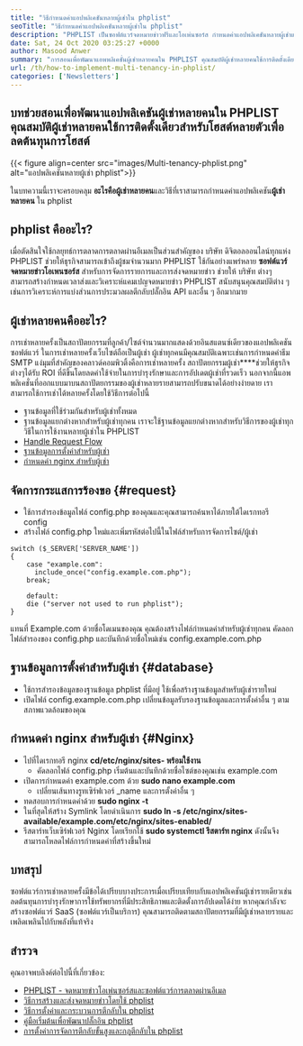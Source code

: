 ```yaml
---
title: "วิธีกำหนดค่าแอปพลิเคชันหลายผู้เช่าใน phplist" 
seoTitle: "วิธีกำหนดค่าแอปพลิเคชันหลายผู้เช่าใน phplist" 
description: "PHPLIST เป็นซอฟต์แวร์จดหมายข่าวฟรีและโอเพ่นซอร์ส กำหนดค่าแอปพลิเคชันหลายผู้เช่าและเรียกใช้หลายอินสแตนซ์ของแอปพลิเคชันในสภาพแวดล้อมที่ใช้ร่วมกัน" 
date: Sat, 24 Oct 2020 03:25:27 +0000
author: Masood Anwer
summary: "การสอนเพื่อพัฒนาแอพพลิเคชั่นผู้เช่าหลายคนใน PHPLIST คุณสมบัติผู้เช่าหลายคนใช้การติดตั้งเดียวสำหรับโฮสต์หลายตัวเพื่อลดต้นทุนการโฮสต์" 
url: /th/how-to-implement-multi-tenancy-in-phplist/
categories: ['Newsletters']
---
```


## บทช่วยสอนเพื่อพัฒนาแอปพลิเคชันผู้เช่าหลายคนใน PHPLIST คุณสมบัติผู้เช่าหลายคนใช้การติดตั้งเดียวสำหรับโฮสต์หลายตัวเพื่อลดต้นทุนการโฮสต์

{{< figure align=center src="images/Multi-tenancy-phplist.png" alt="แอปพลิเคชันหลายผู้เช่า phplist">}}

ในบทความนี้เราจะครอบคลุม **อะไรคือผู้เช่าหลายคน**และวิธีที่เราสามารถกำหนดค่าแอปพลิเคชัน**ผู้เช่าหลายคน** ใน phplist

## phplist คืออะไร?
เมื่อตัดสินใจใช้กลยุทธ์การตลาดการตลาดผ่านอีเมลเป็นส่วนสำคัญของ บริษัท ดิจิตอลออนไลน์ทุกแห่ง PHPLIST ช่วยให้ธุรกิจสามารถเข้าถึงผู้ชมจำนวนมาก PHPLIST ใช้กันอย่างแพร่หลาย **ซอฟต์แวร์จดหมายข่าวโอเพนซอร์ส** สำหรับการจัดการรายการและการส่งจดหมายข่าว ช่วยให้ บริษัท ต่างๆสามารถสร้างกำหนดเวลาส่งและวิเคราะห์แคมเปญจดหมายข่าว PHPLIST สนับสนุนคุณสมบัติต่าง ๆ เช่นการวิเคราะห์การแบ่งส่วนการประมวลผลตีกลับปลั๊กอิน API และอื่น ๆ อีกมากมาย

## ผู้เช่าหลายคนคืออะไร?
การเช่าหลายครั้งเป็นสถาปัตยกรรมที่ลูกค้า/ไซต์จำนวนมากแสดงด้วยอินสแตนซ์เดียวของแอปพลิเคชันซอฟต์แวร์ ในการเช่าหลายครั้งเว็บไซต์ถือเป็นผู้เช่า ผู้เช่าทุกคนมีคุณสมบัติเฉพาะเช่นการกำหนดค่าธีม SMTP
แง่มุมที่สำคัญของคลาวด์คอมพิวติ้งคือการเช่าหลายครั้ง สถาปัตยกรรมผู้เช่า****ช่วยให้ธุรกิจต่างๆได้รับ ROI ที่ดีขึ้นโดยลดค่าใช้จ่ายในการบำรุงรักษาและการอัปเดตผู้เช่าที่รวดเร็ว นอกจากนี้แอพพลิเคชั่นที่ออกแบบมาบนสถาปัตยกรรมของผู้เช่าหลายรายสามารถปรับขนาดได้อย่างง่ายดาย
เราสามารถใช้การเช่าได้หลายครั้งโดยใช้วิธีการต่อไปนี้
  * ฐานข้อมูลที่ใช้ร่วมกันสำหรับผู้เช่าทั้งหมด
  * ฐานข้อมูลแยกต่างหากสำหรับผู้เช่าทุกคน
เราจะใช้ฐานข้อมูลแยกต่างหากสำหรับวิธีการของผู้เช่าทุกวิธีในการใช้งานหลายผู้เช่าใน PHPLIST
  * [Handle Request Flow][1]
  * [ฐานข้อมูลการตั้งค่าสำหรับผู้เช่า][2]
  * [กำหนดค่า nginx สำหรับผู้เช่า][3]

## จัดการกระแสการร้องขอ {#request}

  * ใช้การสำรองข้อมูลไฟล์ config.php ของคุณและคุณสามารถค้นหาได้ภายใต้ไดเรกทอรี config
  * สร้างไฟล์ config.php ใหม่และเพิ่มรหัสต่อไปนี้ในไฟล์สำหรับการจัดการไซต์/ผู้เช่า
```
switch ($_SERVER['SERVER_NAME'])
{   
    case "example.com":
      include_once("config.example.com.php");
    break;
    
    default:
    die ("server not used to run phplist"); 
}
```
แทนที่ Example.com ด้วยชื่อโดเมนของคุณ คุณต้องสร้างไฟล์กำหนดค่าสำหรับผู้เช่าทุกคน คัดลอกไฟล์สำรองของ config.php และบันทึกด้วยชื่อใหม่เช่น config.example.com.php

## ฐานข้อมูลการตั้งค่าสำหรับผู้เช่า {#database}

  * ใช้การสำรองข้อมูลของฐานข้อมูล phplist ที่มีอยู่ ใช้เพื่อสร้างฐานข้อมูลสำหรับผู้เช่ารายใหม่
  * เปิดไฟล์ config.example.com.php เปลี่ยนข้อมูลรับรองฐานข้อมูลและการตั้งค่าอื่น ๆ ตามสภาพแวดล้อมของคุณ

## กำหนดค่า nginx สำหรับผู้เช่า {#Nginx}

* ไปที่ไดเรกทอรี nginx **cd/etc/nginx/sites- พร้อมใช้งาน** 
  * คัดลอกไฟล์ config.php เริ่มต้นและบันทึกด้วยชื่อไซต์ของคุณเช่น example.com
* เปิดการกำหนดค่า example.com ด้วย **sudo nano example.com** 
  * เปลี่ยนเส้นทางรูทเซิร์ฟเวอร์ _name และการตั้งค่าอื่น ๆ
* ทดสอบการกำหนดค่าด้วย **sudo nginx -t** 
* ในที่สุดให้สร้าง Symlink โดยดำเนินการ **sudo ln -s /etc/nginx/sites-available/example.com/etc/nginx/sites-enabled/** 
* รีสตาร์ทเว็บเซิร์ฟเวอร์ Nginx โดยเรียกใช้ **sudo systemctl รีสตาร์ท nginx** ดังนั้นจึงสามารถโหลดไฟล์การกำหนดค่าที่สร้างขึ้นใหม่

## บทสรุป
ซอฟต์แวร์การเช่าหลายครั้งมีข้อได้เปรียบบางประการเมื่อเปรียบเทียบกับแอปพลิเคชันผู้เช่ารายเดียวเช่นลดต้นทุนการบำรุงรักษาการใช้ทรัพยากรที่มีประสิทธิภาพและติดตั้งการอัปเดตได้ง่าย หากคุณกำลังจะสร้างซอฟต์แวร์ SaaS (ซอฟต์แวร์เป็นบริการ) คุณสามารถติดตามสถาปัตยกรรมที่มีผู้เช่าหลายรายและเพลิดเพลินไปกับพลังที่แท้จริง

## สำรวจ
คุณอาจพบลิงค์ต่อไปนี้ที่เกี่ยวข้อง:
  * [PHPLIST - จดหมายข่าวโอเพ่นซอร์สและซอฟต์แวร์การตลาดผ่านอีเมล][4]
  * [วิธีการสร้างและส่งจดหมายข่าวโดยใช้ phplist][5]
  * [วิธีการตั้งค่าและกระบวนการตีกลับใน phplist][6]
  * [คู่มือเริ่มต้นเพื่อพัฒนาปลั๊กอิน phplist][7]
  * [การตั้งค่าการจัดการตีกลับขั้นสูงและกฎตีกลับใน phplist][8]



[1]: #request
[2]: #database
[3]: #nginx
[4]: https://products.containerize.com/newsletter/phplist
[5]: https://blog.containerize.com/newsletter/how-to-create-and-send-newsletter-using-phplist/
[6]: https://blog.containerize.com/newsletter/how-to-setup-and-process-bounces-in-phplist/
[7]: https://blog.containerize.com/newsletter/beginners-guide-to-develop-phplist-plugin/
[8]: https://blog.containerize.com/newsletter/setup-advanced-bounce-management-and-bounce-rules-in-phplist/
